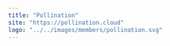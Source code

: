 ```yaml
---
title: "Pollination"
site: "https://pollination.cloud"
logo: "../../images/members/pollination.svg"
---
```

